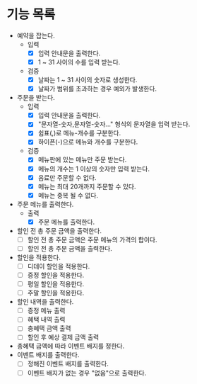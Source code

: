 # 기능 목록
- 예약을 잡는다.
  - 입력
    - [x] 입력 안내문을 출력한다. 
    - [x] 1 ~ 31 사이의 수를 입력 받는다.
  - 검증
    - [x] 날짜는 1 ~ 31 사이의 숫자로 생성한다.
    - [x] 날짜가 범위를 초과하는 경우 예외가 발생한다.
- 주문을 받는다.
  - 입력 
    - [x] 입력 안내문을 출력한다.
    - [x] "문자열-숫자,문자열-숫자..." 형식의 문자열을 입력 받는다.
    - [x] 쉼표(,)로 메뉴-개수를 구분한다.
    - [x] 하이픈(-)으로 메뉴와 개수를 구분한다.
  - 검증
    - [x] 메뉴판에 있는 메뉴만 주문 받는다.
    - [x] 메뉴의 개수는 1 이상의 숫자만 입력 받는다.
    - [x] 음료만 주문할 수 없다.
    - [x] 메뉴는 최대 20개까지 주문할 수 있다.
    - [x] 메뉴는 중복 될 수 없다.
- 주문 메뉴를 출력한다.
  - 출력
    - [x] 주문 메뉴를 출력한다.
- 할인 전 총 주문 금액을 출력한다.
  - [ ] 할인 전 총 주문 금액은 주문 메뉴의 가격의 합이다.
  - [ ] 할인 전 총 주문 금액을 출력한다.
- 할인을 적용한다.
  - [ ] 디데이 할인을 적용한다.
  - [ ] 증정 할인을 적용한다.
  - [ ] 평일 할인을 적용한다.
  - [ ] 주말 할인을 적용한다.
- 할인 내역을 출력한다.
  - [ ] 증정 메뉴 출력
  - [ ] 혜택 내역 출력
  - [ ] 충혜택 금액 출력
  - [ ] 할인 후 예상 결제 금액 출력
- 총혜택 금액에 따라 이벤트 배지를 정한다.
- 이벤트 배지를 출력한다.
  - [ ] 정해진 이벤트 배지를 출력한다. 
  - [ ] 이벤트 배지가 없는 경우 "없음"으로 출력한다.